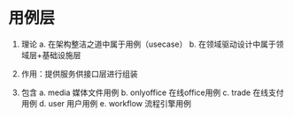 # 用例层

1. 理论
    a. 在架构整洁之道中属于用例（usecase）
    b. 在领域驱动设计中属于领域层+基础设施层

2. 作用：提供服务供接口层进行组装

3. 包含
    a. media 媒体文件用例
    b. onlyoffice 在线office用例
    c. trade 在线支付用例
    d. user 用户用例
    e. workflow 流程引擎用例
